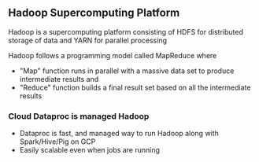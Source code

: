 ## Hadoop Supercomputing Platform
Hadoop is a supercomputing platform consisting of HDFS for distributed storage of data and YARN for parallel processing

Hadoop follows a programming model called MapReduce where
- "Map" function runs in parallel with a massive data set to produce intermediate results and
- "Reduce" function builds a final result set based on all the intermediate results
### Cloud Dataproc is managed Hadoop
- Dataproc is fast, and managed way to run Hadoop along with Spark/Hive/Pig on GCP
- Easily scalable even when jobs are running
